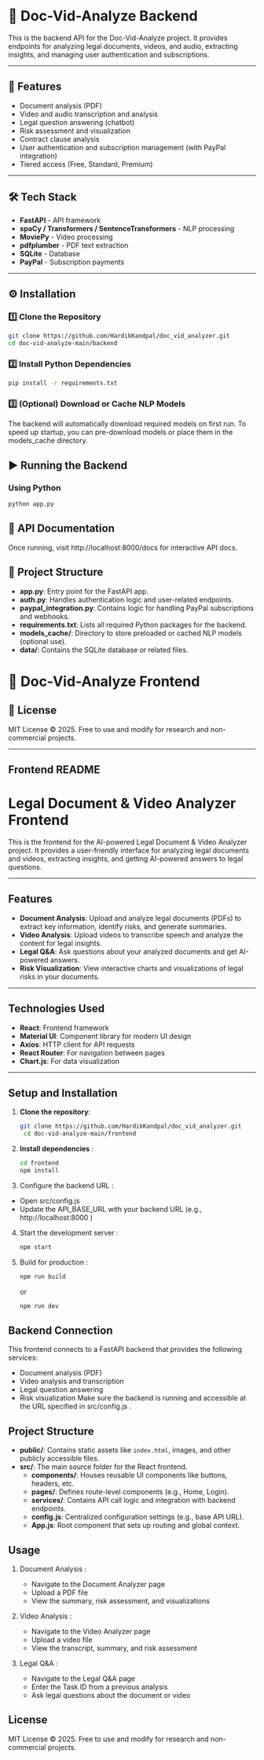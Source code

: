 # 📄 Doc-Vid-Analyze Backend

This is the backend API for the Doc-Vid-Analyze project. It provides endpoints for analyzing legal documents, videos, and audio, extracting insights, and managing user authentication and subscriptions.

---

## 🚀 Features

- Document analysis (PDF)
- Video and audio transcription and analysis
- Legal question answering (chatbot)
- Risk assessment and visualization
- Contract clause analysis
- User authentication and subscription management (with PayPal integration)
- Tiered access (Free, Standard, Premium)

---

## 🛠️ Tech Stack

- **FastAPI** - API framework
- **spaCy / Transformers / SentenceTransformers** - NLP processing
- **MoviePy** - Video processing
- **pdfplumber** - PDF text extraction
- **SQLite** - Database
- **PayPal** - Subscription payments

---

## ⚙️ Installation

### 1️⃣ Clone the Repository

```bash
git clone https://github.com/HardikKandpal/doc_vid_analyzer.git
cd doc-vid-analyze-main/backend
```

### 2️⃣ Install Python Dependencies

```bash
pip install -r requirements.txt
 ```

### 3️⃣ (Optional) Download or Cache NLP Models

The backend will automatically download required models on first run. To speed up startup, you can pre-download models or place them in the models_cache directory.

## ▶️ Running the Backend

### Using Python

```bash
python app.py
 ```

## 📑 API Documentation

Once running, visit http://localhost:8000/docs for interactive API docs.

## 📁 Project Structure

- **app.py**: Entry point for the FastAPI app.
- **auth.py**: Handles authentication logic and user-related endpoints.
- **paypal_integration.py**: Contains logic for handling PayPal subscriptions and webhooks.
- **requirements.txt**: Lists all required Python packages for the backend.
- **models_cache/**: Directory to store preloaded or cached NLP models (optional use).
- **data/**: Contains the SQLite database or related files.

           

 # 📄 Doc-Vid-Analyze Frontend


## 📝 License
MIT License © 2025. Free to use and modify for research and non-commercial projects.



---

## Frontend README

# Legal Document & Video Analyzer Frontend

This is the frontend for the AI-powered Legal Document & Video Analyzer project. It provides a user-friendly interface for analyzing legal documents and videos, extracting insights, and getting AI-powered answers to legal questions.

---

## Features

- **Document Analysis**: Upload and analyze legal documents (PDFs) to extract key information, identify risks, and generate summaries.
- **Video Analysis**: Upload videos to transcribe speech and analyze the content for legal insights.
- **Legal Q&A**: Ask questions about your analyzed documents and get AI-powered answers.
- **Risk Visualization**: View interactive charts and visualizations of legal risks in your documents.

---

## Technologies Used

- **React**: Frontend framework
- **Material UI**: Component library for modern UI design
- **Axios**: HTTP client for API requests
- **React Router**: For navigation between pages
- **Chart.js**: For data visualization

---

## Setup and Installation

1. **Clone the repository**:
   ```bash
   git clone https://github.com/HardikKandpal/doc_vid_analyzer.git
    cd doc-vid-analyze-main/frontend
   ```

2. **Install dependencies** :

   ```bash
   cd frontend
   npm install
    ```
3.  Configure the backend URL :
   
   - Open src/config.js
   - Update the API_BASE_URL with your backend URL (e.g., http://localhost:8000 )
4. Start the development server :
   
   ```bash
   npm start
   ```
5. Build for production :
   
   ```bash
   npm run build
    ```
    or 
    ```bash
    npm run dev
    ```
## Backend Connection
This frontend connects to a FastAPI backend that provides the following services:

- Document analysis (PDF)
- Video analysis and transcription
- Legal question answering
- Risk visualization
Make sure the backend is running and accessible at the URL specified in src/config.js .

## Project Structure

- **public/**: Contains static assets like `index.html`, images, and other publicly accessible files.
- **src/**: The main source folder for the React frontend.
  - **components/**: Houses reusable UI components like buttons, headers, etc.
  - **pages/**: Defines route-level components (e.g., Home, Login).
  - **services/**: Contains API call logic and integration with backend endpoints.
  - **config.js**: Centralized configuration settings (e.g., base API URL).
  - **App.js**: Root component that sets up routing and global context.


## Usage
1. Document Analysis :
   
   - Navigate to the Document Analyzer page
   - Upload a PDF file
   - View the summary, risk assessment, and visualizations
2. Video Analysis :
   
   - Navigate to the Video Analyzer page
   - Upload a video file
   - View the transcript, summary, and risk assessment
3. Legal Q&A :
   
   - Navigate to the Legal Q&A page
   - Enter the Task ID from a previous analysis
   - Ask legal questions about the document or video
## License
MIT License © 2025. Free to use and modify for research and non-commercial projects.
